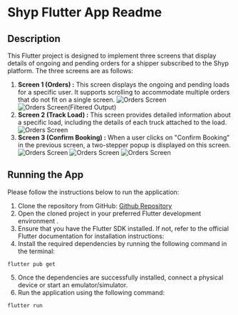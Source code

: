 # Shyp Flutter App Readme

## Description

This Flutter project is designed to implement three screens that display details of ongoing and pending orders for a shipper subscribed to the Shyp platform. The three screens are as follows:
1. **Screen 1 (Orders) :** This screen displays the ongoing and pending loads for a specific user. It supports scrolling to accommodate multiple orders that do not fit on a single screen.
![Orders Screen](screenshots/Screenshot_1684847647.png)
![Orders Screen(Filtered Output)](screenshots/Screenshot_1684847658.png)
2. **Screen 2 (Track Load) :** This screen provides detailed information about a specific load, including the details of each truck attached to the load.
![Orders Screen](screenshots/Screenshot_1684848079.png)
3. **Screen 3 (Confirm Booking) :** When a user clicks on "Confirm Booking" in the previous screen, a two-stepper popup is displayed on this screen.
![Orders Screen](screenshots/Screenshot_1684848086.png)
![Orders Screen](screenshots/Screenshot_1684848101.png)
![Orders Screen](screenshots/Screenshot_1684848106.png)

## Running the App
Please follow the instructions below to run the application:

1. Clone the repository from GitHub: [Github Repository](https://github.com/shivsarthak/shypp_task)
2. Open the cloned project in your preferred Flutter development environment .
3. Ensure that you have the Flutter SDK installed. If not, refer to the official Flutter documentation for installation instructions: 
4. Install the required dependencies by running the following command in the terminal:
```
flutter pub get
```
5. Once the dependencies are successfully installed, connect a physical device or start an emulator/simulator.
6. Run the application using the following command:
```
flutter run
```
